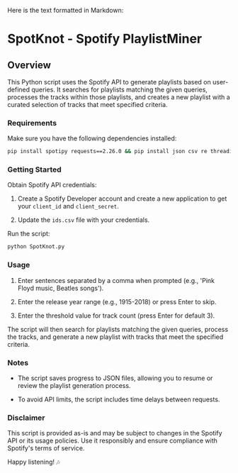  Here is the text formatted in Markdown:

# SpotKnot - Spotify PlaylistMiner

## Overview

This Python script uses the Spotify API to generate playlists based on user-defined queries. It searches for playlists matching the given queries, processes the tracks within those playlists, and creates a new playlist with a curated selection of tracks that meet specified criteria. 

### Requirements

Make sure you have the following dependencies installed:

```bash
pip install spotipy requests==2.26.0 && pip install json csv re threading time random os tempfile shutil
```

### Getting Started 

Obtain Spotify API credentials:

1. Create a Spotify Developer account and create a new application to get your `client_id` and `client_secret`.

2. Update the `ids.csv` file with your credentials.

Run the script: 

```bash
python SpotKnot.py
```

### Usage

1. Enter sentences separated by a comma when prompted (e.g., 'Pink Floyd music, Beatles songs').

2. Enter the release year range (e.g., 1915-2018) or press Enter to skip. 

3. Enter the threshold value for track count (press Enter for default 3).

The script will then search for playlists matching the given queries, process the tracks, and generate a new playlist with tracks that meet the specified criteria.

### Notes

- The script saves progress to JSON files, allowing you to resume or review the playlist generation process.

- To avoid API limits, the script includes time delays between requests.

### Disclaimer

This script is provided as-is and may be subject to changes in the Spotify API or its usage policies. Use it responsibly and ensure compliance with Spotify's terms of service.

Happy listening! 🎶
